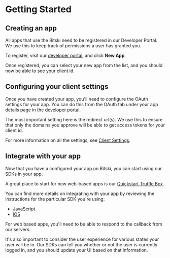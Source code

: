 # Getting Started

## Creating an app

All apps that use the Bitski need to be registered in our Developer Portal. We use this to keep track of permissions a user has granted you.

To register, visit our [developer portal](https://developer.bitski.com), and click **New App**.

Once registered, you can select your new app from the list, and you should now be able to see your client id.

## Configuring your client settings

Once you have created your app, you'll need to configure the OAuth settings for your app. You can do this from the OAuth tab under your app details page in the [developer portal](https://developer.bitski.com).

The most important setting here is the redirect url\(s\). We use this to ensure that only the domains you approve will be able to get access tokens for your client id.

For more information on all the settings, see [Client Settings](client-settings.md).

## Integrate with your app

Now that you have a configured your app on Bitski, you can start using our SDKs in your app.

A great place to start for new web-based apps is our [Quickstart Truffle Box](https://github.com/BitskiCo/quickstart).

You can find more details on integrating with your app by reviewing the instructions for the particular SDK you're using:

* [JavaScript](https://github.com/BitskiCo/bitski-js)
* [iOS](https://github.com/BitskiCo/bitski-ios)

For web based apps, you'll need to be able to respond to the callback from our servers.

It's also important to consider the user experience for various states your user will be in. Our SDKs can tell you whether or not the user is currently logged in, and you should update your UI based on that information.

